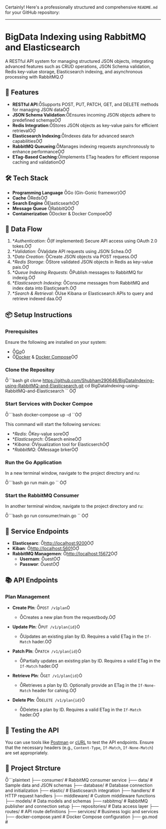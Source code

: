 Certainly! Here's a professionally structured and comprehensive `README.md` for your GitHub repository:

---

# BigData Indexing using RabbitMQ and Elasticsearch

A RESTful API system for managing structured JSON objects, integrating advanced features such as CRUD operations, JSON Schema validation, Redis key-value storage, Elasticsearch indexing, and asynchronous processing with RabbitMQ.

## 🚀 Features

- **RESTful API**:Supports POST, PUT, PATCH, GET, and DELETE methods for managing JSON data
- **JSON Schema Validation**:Ensures incoming JSON objects adhere to predefined schemas
- **Redis Integration**:Stores JSON objects as key-value pairs for efficient retrieval
- **Elasticsearch Indexing**:Indexes data for advanced search capabilities
- **RabbitMQ Queueing**:Manages indexing requests asynchronously to enhance performance
- **ETag-Based Caching**:Implements ETag headers for efficient response caching and validation

## 🛠 Tech Stack

- **Programming Language** Go (Gin-Gonic framewor)
- **Cache** Reds
- **Search Engine** Elasticsearh
- **Message Queue** RabbitQ
- **Containerization** Docker & Docker Compoe

## 🔄 Data Flow

1. **Authentication*: (If implemented) Secure API access using OAuth 2.0 tokes.
2. **Validation*: Validate API requests using JSON Schea.
3. **Data Creation*: Create JSON objects via POST requess.
4. **Redis Storage*: Store validated JSON objects in Redis as key-value pais.
5. **Queue Indexing Requests*: Publish messages to RabbitMQ for indexig.
6. **Elasticsearch Indexing*: Consume messages from RabbitMQ and index data into Elasticsearh.
7. **Search & Retrieval*: Use Kibana or Elasticsearch APIs to query and retrieve indexed daa.

## 📦 Setup Instructions

### Prerequisites

Ensure the following are installed on your system:
- [Go](https://golang.org/doc/instll)
- [Docker](https://docs.docker.com/get-docker/) & [Docker Compose](https://docs.docker.com/compose/instal/)

### Clone the Repositoy

```bash
git clone https://github.com/Shubham290646/BigDataIndexing-using-RabbitMQ-and-Elasticsearch.git
cd BigDataIndexing-using-RabbitMQ-and-Elasticsearch
``


### Start Services with Docker Compoe

```bash
docker-compose up -d
``

This command will start the following services:

- **Redis*: Key-value sore
- **Elasticsearch*: Search enine
- **Kibana*: Visualization tool for Elasticserch
- **RabbitMQ*: Message brker

### Run the Go Application

In a new terminal window, navigate to the project directory and ru:

```bash
go run main.go
``


### Start the RabbitMQ Consumer

In another terminal window, navigate to the project directory and ru:

```bash
go run consumer/main.go
``


## 🔗 Service Endpoints

- **Elasticsearc**: [http://localhost:9200](http://localhost:200)
- **Kiban**: [http://localhost:5601](http://localhost:601)
- **RabbitMQ Managemen**: [http://localhost:15672](http://localhost:1672)
  - **Usernam**: uest
  - **Passwor**: uest

## 📚 API Endpoints

### Plan Management

- **Create Pln**: `POST /v1plan`
  - Creates a new plan from the requestbody.

- **Update Pln**: `PUT /v1/plan{id}`
  - Updates an existing plan by ID. Requires a valid ETag in the `If-Match` hader.

- **Patch Pln**: `PATCH /v1/plan{id}`
  - Partially updates an existing plan by ID. Requires a valid ETag in the `If-Match` hader.

- **Retrieve Pln**: `GET /v1/plan{id}`
  - Retrieves a plan by ID. Optionally provide an ETag in the `If-None-Match` header for cahing.

- **Delete Pln**: `DELETE /v1/plan{id}`
  - Deletes a plan by ID. Requires a valid ETag in the `If-Match` hader.

## 🧪 Testing the API

You can use tools like [Postman](https://www.postman.com/) or [cURL](https://curl.se/) to test the API endpoints. Ensure that the necessary headers (e.g., `Content-Type`, `If-Match`, `If-None-Match`) are set appropriately.

## 📁 Project Strcture

```plaintext
├── consumer/             # RabbitMQ consumer service
├── data/                 # Sample data and JSON schemas
├── database/             # Database connection and initialization
├── elastic/              # Elasticsearch integration
├── handlers/             # HTTP request handlers
├── middleware/           # Custom middleware functions
├── models/               # Data models and schemas
├── rabbitmq/             # RabbitMQ publisher and connection setup
├── repositories/         # Data access layer
├── routes/               # API route definitions
├── services/             # Business logic and services
├── docker-compose.yaml   # Docker Compose configuration
├── go.mod                # 
